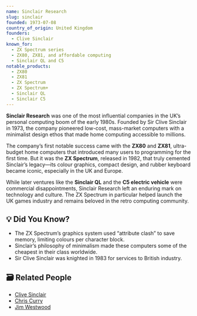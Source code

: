 ```yaml
---
name: Sinclair Research
slug: sinclair
founded: 1973-07-08
country_of_origin: United Kingdom
founders:
  - Clive Sinclair
known_for:
  - ZX Spectrum series
  - ZX80, ZX81, and affordable computing
  - Sinclair QL and C5
notable_products:
  - ZX80
  - ZX81
  - ZX Spectrum
  - ZX Spectrum+
  - Sinclair QL
  - Sinclair C5
---
```


**Sinclair Research** was one of the most influential companies in the UK’s personal computing boom of the early 1980s. Founded by Sir Clive Sinclair in 1973, the company pioneered low-cost, mass-market computers with a minimalist design ethos that made home computing accessible to millions.

The company’s first notable success came with the **ZX80** and **ZX81**, ultra-budget home computers that introduced many users to programming for the first time. But it was the **ZX Spectrum**, released in 1982, that truly cemented Sinclair’s legacy—its colour graphics, compact design, and rubber keyboard became iconic, especially in the UK and Europe.

While later ventures like the **Sinclair QL** and the **C5 electric vehicle** were commercial disappointments, Sinclair Research left an enduring mark on technology and culture. The ZX Spectrum in particular helped launch the UK games industry and remains beloved in the retro computing community.

## 💡 Did You Know?

- The ZX Spectrum’s graphics system used “attribute clash” to save memory, limiting colours per character block.
- Sinclair’s philosophy of minimalism made these computers some of the cheapest in their class worldwide.
- Sir Clive Sinclair was knighted in 1983 for services to British industry.

## 🗃 Related People

- [Clive Sinclair](../people/clive-sinclair)
- [Chris Curry](../people/chris-curry)
- [Jim Westwood](../people/jim-westwood)
